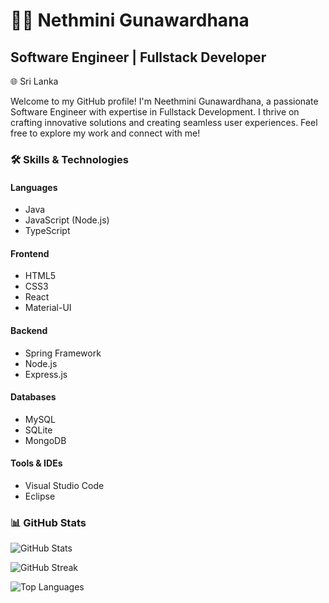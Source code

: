 # 👩‍💻 Nethmini Gunawardhana

## Software Engineer | Fullstack Developer

🌐 Sri Lanka

Welcome to my GitHub profile! I'm Neethmini Gunawardhana, a passionate Software Engineer with expertise in Fullstack Development. I thrive on crafting innovative solutions and creating seamless user experiences. Feel free to explore my work and connect with me!

### 🛠️ Skills & Technologies

#### Languages
- Java
- JavaScript (Node.js)
- TypeScript

#### Frontend
- HTML5
- CSS3
- React
- Material-UI

#### Backend
- Spring Framework
- Node.js
- Express.js

#### Databases
- MySQL
- SQLite
- MongoDB

#### Tools & IDEs
- Visual Studio Code
- Eclipse

### 📊 GitHub Stats

![GitHub Stats](https://github-readme-stats.vercel.app/api?username=nethmini-11&theme=dark&show_icons=true&hide_border=true&count_private=true)

![GitHub Streak](https://github-readme-streak-stats.herokuapp.com/?user=nethmini-11&theme=dark&hide_border=true)

![Top Languages](https://github-readme-stats.vercel.app/api/top-langs/?username=nethmini-11&theme=dark&layout=compact&hide_border=true&count_private=true)

